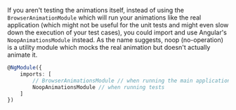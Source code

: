 If you aren't testing the animations itself, instead of using the `BrowserAnimationModule` which will run your animations like the real application (which might not be useful for the unit tests and might even slow down the execution of your test cases), you could import and use Angular's `NoopAnimationsModule` instead. As the name suggests, noop (no-operation) is a utility module which mocks the real animation but doesn't actually animate it.

```typescript
@NgModule({
    imports: [
        // BrowserAnimationsModule // when running the main application
        NoopAnimationsModule // when running tests
    ]
})
```
